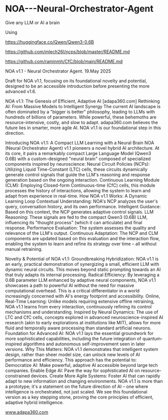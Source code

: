 # NOA---Neural-Orchestrator-Agent
Give any LLM or AI a brain


Using 

https://huggingface.co/Qwen/Qwen3-0.6B

https://github.com/mlech26l/ncps/blob/master/README.md

https://github.com/raminmh/CfC/blob/main/README.md


NOA v1.1 - Neural Orchestrator Agent.
19.May 2025

Draft for NOA v1.1, focusing on its foundational novelty and potential, designed to be an accessible introduction before presenting the more advanced v1.6.

NOA v1.1: The Genesis of Efficient, Adaptive AI
[adapa360.com]
Rethinking AI: From Massive Models to Intelligent Synergy
The current AI landscape is often dominated by a "bigger is better" philosophy, leading to LLMs with hundreds of billions of parameters. While powerful, these behemoths are resource-intensive, costly, and slow to adapt. adapa360.com believes the future lies in smarter, more agile AI. NOA v1.1 is our foundational step in this direction.


Introducing NOA v1.1: A Compact LLM Learning with a Neural Brain
NOA (Neural Orchestrator Agent) v1.1 pioneers a novel hybrid AI architecture. At its core, it pairs a remarkably compact Large Language Model (Qwen3 0.6B) with a custom-designed "neural brain" composed of specialized components inspired by neuroscience:
Neural Circuit Policies (NCPs): Utilizing Liquid Time-Constant (LTC) cells, these circuits dynamically generate control signals that guide the LLM's reasoning and response generation based on the ongoing interaction.
Continuous Learning Module (CLM): Employing Closed-form Continuous-time (CfC) cells, this module processes the history of interactions, allowing the system to learn and adapt from experience in real-time.
How NOA v1.1 Works: A Dynamic Learning Loop
Contextual Understanding: NOA's NCP analyzes the user's query, conversation history, and its own performance.
Intelligent Guidance: Based on this context, the NCP generates adaptive control signals.
LLM Reasoning: These signals are fed to the compact Qwen3 (0.6B) LLM, influencing its "thought process" (which it can articulate) and final response.
Performance Evaluation: The system assesses the quality and relevance of the LLM's output.
Continuous Adaptation: The NCP and CLM components are updated based on this evaluation and the interaction flow, enabling the system to learn and refine its strategy over time – all without manual retraining.


Novelty & Potential of NOA v1.1:
Groundbreaking Hybridization: NOA v1.1 is an early, practical demonstration of synergizing a small, efficient LLM with dynamic neural circuits. This moves beyond static prompting towards an AI that truly adapts its internal processing.
Radical Efficiency: By leveraging a 0.6B parameter LLM enhanced by adaptive neural components, NOA v1.1 showcases a path to powerful AI without the need for massive computational overhead. This is a critical differentiator in a world increasingly concerned with AI's energy footprint and accessibility.
Online, Real-Time Learning: Unlike models requiring extensive offline retraining, NOA v1.1 learns from every interaction, continuously refining its control mechanisms and understanding.
Inspired by Neural Dynamics: The use of LTC and CfC cells, concepts explored in advanced neuroscience-inspired AI research (akin to early explorations at institutions like MIT), allows for more fluid and temporally aware processing than standard artificial neurons.
Foundation for Advanced AI: NOA v1.1 lays the essential groundwork for more sophisticated capabilities, including the future integration of quantum-inspired algorithms and autonomous self-improvement seen in later versions.
Why This Matters:
NOA v1.1 demonstrates that intelligent system design, rather than sheer model size, can unlock new levels of AI performance and efficiency. This approach has the potential to:
Democratize AI: Make powerful, adaptive AI accessible beyond large tech companies.
Enable Edge AI: Pave the way for sophisticated AI on resource-constrained devices.
Create More Agile Systems: Foster AI that can rapidly adapt to new information and changing environments.
NOA v1.1 is more than a prototype; it's a statement on the future direction of AI – one where intelligence is orchestrated, not just scaled.
We see this foundational version as a key stepping stone, proving the core principles of efficient, adaptive hybrid intelligence.

www.adapa360.com
